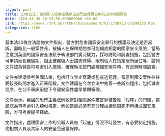 ```yaml
---
layout: post
title: 23條立法｜建議引入措施確保執法部門處理國安案有足夠時間調查
date: 2024-01-30 13:26:56.000000000 +08:00
link: https://news.rthk.hk/rthk/ch/component/k2/1738413-20240130.htm
categories: rthk
---
```


基本法23條立法諮詢文件指出，警方對危害國家安全罪行的搜證及決定是否起訴，需時比一般案件長，被捕人在保釋期間亦可能構成相當的國家安全風險，當局注意到英國的國家安全法賦予執法部門廣泛權力，採取防範和調查措施，包括警方可申請延長羈留期、阻止被羈留人士諮詢律師、限制個人在指定居所居住等，諮詢文件認為特區可考慮引入措施，確保執法部門處理國安案件時，有足夠時間調查。

文件亦建議參考美國法律，包括訂立禁止窩藏或包庇逃犯罪。留意到國安案件往往要較長時間才進入正審階段，文件建議在今次立法中完善一些訴訟程序，包括減省程序，在公平審訊前提下令國安案件盡早排期審理。

文件表示，英國的恐怖主義法例收緊對相關案件被定罪被告獲「假釋」的門檻，當局認為可考慮引入類似規定，例如當局必須有充分理由相信囚犯不再構成國安風險，方可考慮提早釋放。

文件指出，處理國安工作的公職人員被「起底」情況不時發生，有必要制定措施，使相關人員及其家人的安全受適當保障。
